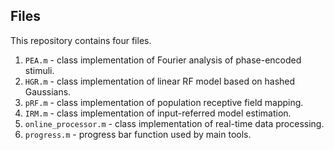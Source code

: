 ## Files
This repository contains four files.
1. `PEA.m`              - class implementation of Fourier analysis of phase-encoded stimuli.
4. `HGR.m`              - class implementation of linear RF model based on hashed Gaussians.
3. `pRF.m`              - class implementation of population receptive field mapping.
4. `IRM.m`              - class implementation of input-referred model estimation.
4. `online_processor.m` - class implementation of real-time data processing.
5. `progress.m`         - progress bar function used by main tools.
